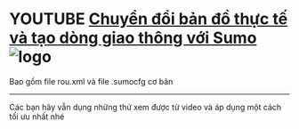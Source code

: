 # YOUTUBE [Chuyển đổi bản đồ thực tế và tạo dòng giao thông với Sumo](https://www.youtube.com/watch?v=LPtnUhMyuT4&t=76s) ![logo](https://www.eclipse.org/sumo/images/logos/sumo-logo-white.svg)

Bao gồm file rou.xml và file .sumocfg cơ bản 
********
Các bạn hãy vẫn dụng những thứ xem được từ video và áp dụng một cách tối ưu nhất nhé 
